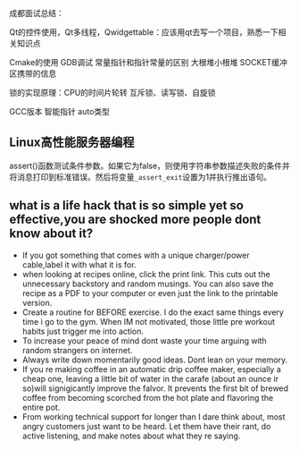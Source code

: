 成都面试总结：

Qt的控件使用，Qt多线程，Qwidgettable：应该用qt去写一个项目，熟悉一下相关知识点

Cmake的使用 GDB调试 常量指针和指针常量的区别 大根堆小根堆  SOCKET缓冲区携带的信息

锁的实现原理：CPU的时间片轮转     互斥锁、读写锁、自旋锁

GCC版本 智能指针 auto类型

## Linux高性能服务器编程

assert()函数测试条件参数。如果它为false，则使用字符串参数描述失败的条件并将消息打印到标准错误。然后将变量`_assert_exit`设置为1并执行推出语句。





## what is a life hack that is so simple yet so effective,you are shocked more people dont know about it?

- If you got something that comes with a unique charger/power cable,label it with what it is for.
- when looking at recipes online, click the print link. This cuts out the unnecessary backstory and random musings. You can also save the recipe as a PDF to your computer or even just the link to the printable version.
- Create a routine for BEFORE exercise. I do the exact same things every time i go to the gym. When IM not motivated, those little pre workout habits just trigger me into action.
- To increase your peace of mind dont waste your time arguing with random strangers on internet.
- Always write down momentarily good ideas. Dont lean on your memory.
- If you re making coffee in an automatic drip coffee maker, especially a cheap one, leaving a little bit of water in the carafe (about an ounce ir so)will signigicantly improve the falvor. It prevents the first bit of brewed coffee from becoming scorched from the hot plate and flavoring the entire pot.
- From working technical support for longer than I dare think about, most angry customers just want to be heard. Let them have their rant, do active listening, and make notes about what they re saying.
